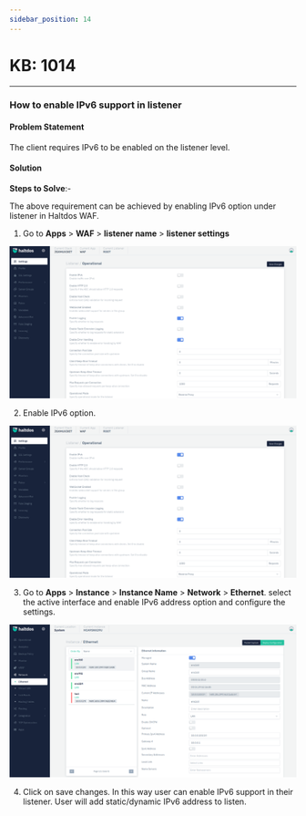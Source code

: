 ```yaml
---
sidebar_position: 14
---
```


# KB: 1014
-------------

### **How to enable IPv6 support in listener**

#### **Problem Statement**

The client requires IPv6 to be enabled on the listener level.

#### **Solution**

**Steps to Solve**:-

The above requirement can be achieved by enabling IPv6 option under listener in Haltdos WAF.

1. Go to **Apps** > **WAF** > **listener name** > **listener settings**

![kb-1014](/img/waf/kb/v2/setting_kb_1014_1.png)

2. Enable IPv6 option.

![kb-1014](/img/waf/kb/v2/setting1_kb_1014_2.png)

3. Go to **Apps** > **Instance** > **Instance Name** > **Network** > **Ethernet**. select the active interface and enable IPv6 address option and configure the settings.

![kb-1014](/img/waf/kb/v2/ethernet_kb_1014_3.png)

4. Click on save changes.
In this way user can enable IPv6 support in their listener. User will add static/dynamic IPv6 address to listen.